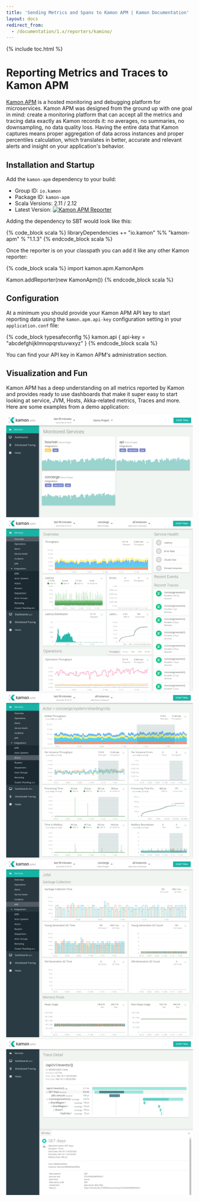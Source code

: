 ```yaml
---
title: 'Sending Metrics and Spans to Kamon APM | Kamon Documentation'
layout: docs
redirect_from:
  - /documentation/1.x/reporters/kamino/
---
```


{% include toc.html %}

Reporting Metrics and Traces to Kamon APM
=========================================

[Kamon APM][1] is a hosted monitoring and debugging platform for microservices. Kamon APM was designed from the ground
up with one goal in mind: create a monitoring platform that can accept all the metrics and tracing data exactly as Kamon
records it: no averages, no summaries, no downsampling, no data quality loss. Having the entire data that Kamon captures
means proper aggregation of data across instances and proper percentiles calculation, which translates in better,
accurate and relevant alerts and insight on your application's behavior.


## Installation and Startup

Add the `kamon-apm` dependency to your build:
  - Group ID: `io.kamon`
  - Package ID: `kamon-apm`
  - Scala Versions: 2.11 / 2.12
  - Latest Version: [![Kamon APM Reporter](https://maven-badges.herokuapp.com/maven-central/io.kamon/kamon-apm-reporter_2.12/badge.svg)](https://maven-badges.herokuapp.com/maven-central/io.kamon/kamon-apm-reporter_2.12)

Adding the dependency to SBT would look like this:

{% code_block scala %}
libraryDependencies += "io.kamon" %% "kamon-apm" % "1.1.3"
{% endcode_block scala %}

Once the reporter is on your classpath you can add it like any other Kamon reporter:

{% code_block scala %}
import kamon.apm.KamonApm

Kamon.addReporter(new KamonApm())
{% endcode_block scala %}


## Configuration

At a minimum you should provide your Kamon APM API key to start reporting data using the `kamon.apm.api-key`
configuration setting in your `application.conf` file:

{% code_block typesafeconfig %}
kamon.api {
  api-key = "abcdefghijklmnopqrstuvwxyz"
}
{% endcode_block scala %}

You can find your API key in Kamon APM's administration section.


## Visualization and Fun

Kamon APM has a deep understanding on all metrics reported by Kamon and provides ready to use dashboards that make it
super easy to start looking at service, JVM, Hosts, Akka-related metrics, Traces and more. Here are some examples from a
demo application:

<img class="img-fluid my-4" src="/assets/img/apm-services-dashboard.png">
<img class="img-fluid my-4" src="/assets/img/apm-service-overview.png">
<img class="img-fluid my-4" src="/assets/img/apm-actor-details.png">
<img class="img-fluid my-4" src="/assets/img/apm-jvm-metrics.png">
<img class="img-fluid my-4" src="/assets/img/apm-traces.png">

[1]: /apm/
